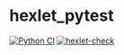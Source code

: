 # hexlet_pytest
[![Python CI](https://github.com/apassionado/hexlet_pytest/actions/workflows/pyci.yml/badge.svg)](https://github.com/apassionado/hexlet_pytest/actions/workflows/pyci.yml)
[![hexlet-check](https://github.com/apassionado/hexlet_pytest/actions/workflows/hexlet-check.yml/badge.svg)](https://github.com/apassionado/hexlet_pytest/actions/workflows/hexlet-check.yml)

